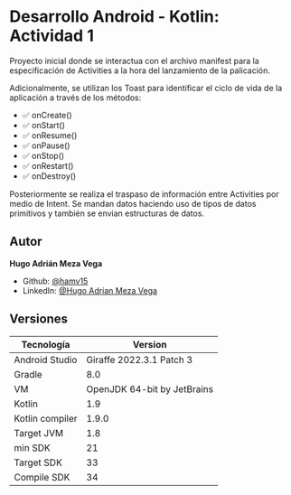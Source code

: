 
# Desarrollo Android - Kotlin: Actividad 1

Proyecto inicial donde se interactua con el archivo manifest para la especificación de Activities a la hora del lanzamiento de la palicación. 

Adicionalmente, se utilizan los Toast para identificar el ciclo de vida de la aplicación a través de los métodos:





 - ✅ onCreate()
 - ✅ onStart()
 - ✅ onResume()
 - ✅ onPause()
 - ✅ onStop()
 - ✅ onRestart()
 - ✅ onDestroy()

Posteriormente se realiza el traspaso de información entre Activities por medio de Intent. Se mandan datos haciendo uso de tipos de datos primitivos y también se envian estructuras de datos.
## Autor
**Hugo Adrián Meza Vega** 
- Github: [@hamv15](https://github.com/hamv15)
- LinkedIn: [@Hugo Adrian Meza Vega](https://www.linkedin.com/in/hamv15/)


## Versiones

| Tecnología             | Version                                                                |
| ----------------- | ------------------------------------------------------------------ |
| Android Studio | Giraffe 2022.3.1 Patch 3 |
| Gradle | 8.0 |
| VM | OpenJDK 64-bit by JetBrains |
| Kotlin | 1.9 |
| Kotlin compiler | 1.9.0 |
| Target JVM | 1.8 |
| min SDK | 21 |
| Target SDK | 33 |
| Compile SDK | 34 |

